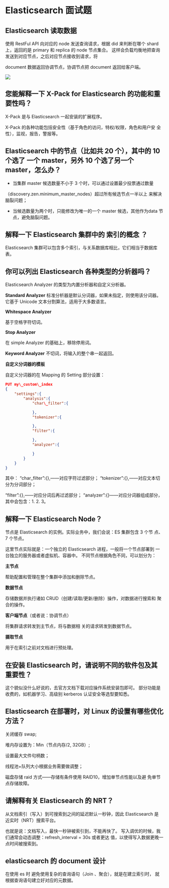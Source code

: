 
# Elasticsearch  面试题 

## Elasticsearch  读取数据 

使用 RestFul API 向对应的 node 发送查询请求，根据 did 来判断在哪个 shard 上，返回的是 primary 和 replica 的 node 节点集合。 这样会负载均衡地把查询发送到对应节点，之后对应节点接收到请求，将

document 数据返回协调节点，协调节点把 document 返回给客户端。 

![](https://cdn.jsdelivr.net/gh/xiaobaiTech/image/Aspose.Words.11373988-27b3-4612-8bb0-f73e9596f59b.002.png)

## 您能解释一下 X-Pack for Elasticsearch 的功能和重要性吗？

X-Pack  是与 Elasticsearch 一起安装的扩展程序。

X-Pack 的各种功能包括安全性（基于角色的访问，特权/权限，角色和用户安 全性），监视，报告，警报等。

## Elasticsearch  中的节点（比如共  20  个），其中的  10  个选了 一个 master，另外  10  个选了另一个  master，怎么办？

- 当集群  master  候选数量不小于  3  个时，可以通过设置最少投票通过数量

（discovery.zen.minimum\_master\_nodes）超过所有候选节点一半以上 来解决脑裂问题；

- 当候选数量为两个时，只能修改为唯一的一个  master  候选，其他作为data 节点，避免脑裂问题。

## 解释一下  Elasticsearch 集群中的  索引的概念  ？ 

Elasticsearch  集群可以包含多个索引，与关系数据库相比，它们相当于数据库 表。 

## 你可以列出  Elasticsearch  各种类型的分析器吗？

Elasticsearch Analyzer  的类型为内置分析器和自定义分析器。 

**Standard Analyzer** 标准分析器是默认分词器，如果未指定，则使用该分词器。 它基于 Unicode 文本分割算法，适用于大多数语言。

**Whitespace Analyzer**

基于空格字符切词。

**Stop Analyzer** 

在 simple Analyzer 的基础上，移除停用词。

**Keyword Analyzer** 不切词，将输入的整个串一起返回。

**自定义分词器的模板**

自定义分词器的在 Mapping 的 Setting 部分设置：

```json
PUT my\_custom\_index 
{
    "settings":{
        "analysis":{
            "char\_filter":{

            },
            "tokenizer":{

            },
            "filter":{

            },
            "analyzer":{

            }
        }
    }
}
```

其中： “char\_filter”:{},——对应字符过滤部分； “tokenizer”:{},——对应文本切分为分词部分；

“filter”:{},——对应分词后再过滤部分； “analyzer”:{}——对应分词器组成部分，其中会包含：1. 2. 3。 

## 解释一下  Elasticsearch Node？ 

节点是  Elasticsearch  的实例。实际业务中，我们会说：ES 集群包含 3 个节 点、7 个节点。 

这里节点实际就是：一个独立的  Elasticsearch  进程，一般将一个节点部署到 一台独立的服务器或者虚拟机、容器中。 不同节点根据角色不同，可以划分为：

**主节点** 

帮助配置和管理在整个集群中添加和删除节点。

**数据节点** 

存储数据并执行诸如 CRUD（创建/读取/更新/删除）操作，对数据进行搜索和 聚合的操作。

**客户端节点**（或者说：协调节点）  

将集群请求转发到主节点，将与数据相 关的请求转发到数据节点。 

**摄取节点**  

用于在索引之前对文档进行预处理。



## 在安装 Elasticsearch 时，请说明不同的软件包及其重要性？

这个貌似没什么好说的，去官方文档下载对应操作系统安装包即可。 部分功能是收费的，如机器学习、高级别  kerberos  认证安全等选型要知悉。



## Elasticsearch 在部署时，对 Linux 的设置有哪些优化方法？ 

关闭缓存 swap; 

堆内存设置为：Min（节点内存/2, 32GB）; 

设置最大文件句柄数；

线程池+队列大小根据业务需要做调整；

磁盘存储 raid 方式——存储有条件使用 RAID10，增加单节点性能以及避 免单节点存储故障。



## 请解释有关  Elasticsearch 的  NRT？ 

从文档索引（写入）到可搜索到之间的延迟默认一秒钟，因此 Elasticsearch 是 近实时（NRT）搜索平台。

也就是说：文档写入，最快一秒钟被索引到，不能再快了。 写入调优的时候，我们通常会动态调整：refresh\_interval = 30s  或者更达 值，以使得写入数据更晚一点时间被搜索到。



## elasticsearch  的  document 设计 

在使用 es 时  避免使用复杂的查询语句（Join  、聚合），就是在建立索引时， 就根据查询语句建立好对应的元数据。
